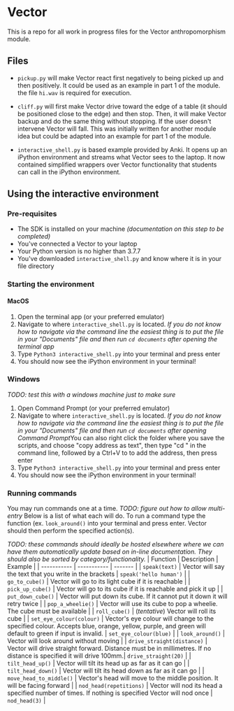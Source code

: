 # Vector

This is a repo for all work in progress files for the Vector anthropomorphism module.

## Files
* `pickup.py` will make Vector react first negatively to being picked up and then positively. It could be used as an example in part 1 of the module. the file `hi.wav` is required for execution.

* `cliff.py` will first make Vector drive toward the edge of a table (it should be positioned close to the edge) and then stop. Then, it will make Vector backup and do the same thing without stopping. If the user doesn't intervene Vector will fall. This was initially written for another module idea but could be adapted into an example for part 1 of the module.

* `interactive_shell.py` is based example provided by Anki. It opens up an iPython environment and streams what Vector sees to the laptop. It now contained simplified wrappers over Vector functionality that students can call in the iPython environment.


## Using the interactive environment

### Pre-requisites
* The SDK is installed on your machine *(documentation on this step to be completed)*
* You've connected a Vector to your laptop
* Your Python version is no higher than 3.7.7
* You've downloaded `interactive_shell.py` and know where it is in your file directory

### Starting the environment
#### MacOS 
1. Open the terminal app (or your preferred emulator)
2. Navigate to where `interactive_shell.py` is located. *If you do not know how to navigate via the command line the easiest thing is to put the file in your "Documents" file and then run `cd documents` after opening the terminal app*
4. Type `Python3 interactive_shell.py` into your terminal and press enter
5. You should now see the iPython environment in your terminal!

### Windows
*TODO: test this with a windows machine just to make sure*
1. Open Command Prompt (or your preferred emulator)
2. Navigate to where `interactive_shell.py` is located. *If you do not know how to navigate via the command line the easiest thing is to put the file in your "Documents" file and then run `cd documents` after opening Command Prompt*You can also right click the folder where you save the scripts, and choose "copy address as text", then type "cd " in the command line, followed by a Ctrl+V to to add the address, then press enter
3. Type `Python3 interactive_shell.py` into your terminal and press enter
4. You should now see the iPython environment in your terminal!

### Running commands
You may run commands one at a time. *TODO: figure out how to allow multi-entry* Below is a list of what each will do. To run a command type the function (ex. `look_around()` into your terminal and press enter. Vector should then perform the specified action(s).


*TODO: these commands should ideally be hosted elsewhere where we can have them automatically update based on in-line documentation. They should also be sorted by category/functionality.*
| Function    | Description | Example |
| ----------- | ----------- | ------- |
| `speak(text)`  | Vector will say the text that you write in the brackets | `speak('hello human')` |
| `go_to_cube()` | Vector will go to its light cube if it is reachable |
| `pick_up_cube()` | Vector will go to its cube if it is reachable and pick it up |
| `put_down_cube()` | Vector will put down its cube. If it cannot put it down it will retry twice |
| `pop_a_wheelie()` | Vector will use its cube to pop a wheelie. The cube must be available |
| `roll_cube()` | (*tentative*) Vector will roll its cube |
| `set_eye_colour(colour)` | Vector's eye colour will change to the specified colour. Accepts blue, orange, yellow, purple, and green will default to green if input is invalid. | `set_eye_colour(blue)` |
| `look_around()` | Vector will look around without moving |
| `drive_straight(distance)` | Vector will drive straight forward. Distance must be in millimetres. If no distance is specified it will drive 100mm.| `drive_straight(20)` |
| `tilt_head_up()` | Vector will tilt its head up as far as it can go |
| `tilt_head_down()` | Vector will tilt its head down as far as it can go |
| `move_head_to_middle()` | Vector's head will move to the middle position. It will be facing forward |
| `nod_head(repetitions)` | Vector will nod its head a specified number of times. If nothing is specified Vector will nod once | `nod_head(3)` |

